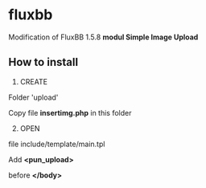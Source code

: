 # fluxbb
Modification of FluxBB 1.5.8  <strong>modul Simple Image Upload</strong>

<h2>How to install</h2>

1. CREATE

Folder 'upload'

Copy file <strong>insertimg.php</strong> in this folder

2. OPEN

file include/template/main.tpl

Add <strong>&lt;pun_upload&gt;</strong>

before <strong>&lt;/body&gt;</strong>

